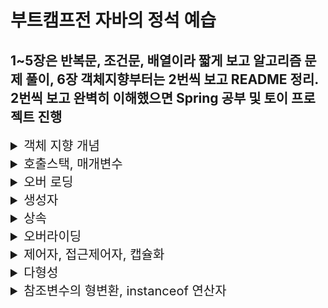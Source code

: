 # 부트캠프전 자바의 정석 예습

## 1~5장은 반복문, 조건문, 배열이라 짧게 보고 알고리즘 문제 풀이, 6장 객체지향부터는 2번씩 보고 README 정리. 2번씩 보고 완벽히 이해했으면 Spring 공부 및 토이 프로젝트 진행

<details>
<summary style="font-size:20px">객체 지향 개념</summary>
<div markdown="1">

### 객체 지향 언어

* 코드의 재사용성이 높음 
* 유지보수에 용이

* OOP특징 4가지
  * 캡슐화 
  * 상속
  * 추상화
  * **다형성**

> 특징 4가지의 세부적인 사항은 따로 note에 정리해두자.

* 클래스 정의 : 객체를 정의해 놓은 것.
* 클래스 용도 : 객체를 생성하는데 사용, 클래스는 단지 객체를 생성하기위함.
* 객체 : 실제로 존재하는 것, 인스턴스 변수들의 묶음
* 객체 용도 : 객체가 가지고 있는 기능과 속성에 따라 다름.
  * ex) 클래스 : 제품 설계도, 객체 : 제품

### 객체

* 객체 = 속성(변수) + 기능(메서드)
  * ex) TV를 예로 들었을 경우, 채널 : int channel, 채널 높이기 : channelUp() {...} 

* 클래스로부터 객체를 만드는 과정 : 인스턴스화
* 그 클래스로부터 만들어진 객체 : 해당 클래스의 인스턴스

* TV설계도를 예로 들어보자.
  
```
클래스명 변수명;            // 객체 참조를 위한 참조변수
변수명 = new 클래스명();    // 클래스의 객체를 생성했음. 객체의 주소를 참조변수에 저장

Tv tv;
tv = new Tv();
``` 

### 객체배열 

* 객체배열은 참조변수 배열이라고도함

```
Tv[] tvArr1 = new Tv[3];              // tvArr1 참조변수의 객체 주소 생성

for(int i=0; i<tvArr1.length; i++) {  
			tvArr1[i] = new Tv();
}
```

* tvArr1[0], tvArr1[1], tvArr1[2] 참조변수 세 개를 배열로 만듬.

### 선언위치에 따른 변수의 종류

* 변수는 총 세가지
  * 인스턴스 변수 - 클래스 영역에 선언, 인스턴스를 생성할 때 만들어짐.
  * 클래스 변수 - static 변수라고도하며, 공통된 저장공간을 공유함. **클래스명.클래스 변수** 사용. 클래스가 메모리에 올라갈 때 만들어짐.
  * 지역 변수 - 메서드 영역에 선언되어 메서드 내에서 {} 블럭내에서 사용하며, 메서드 종료시 사라짐. 변수 선언문이 수행되었을 때 만들어짐.

### 클래스 변수와 인스턴스 변수

```java
public class Card {
	String kind;        // 인스턴스 변수 무늬 kind
	int num;            // 인스턴스 변수 숫자 num
	
	static int weight;  // 클래스 변수 너비 weight
	static int height;  // 클래스 변수 높이 height
}
```

* 카드를 예로 들어보자.
  * Card 인스턴스는 자신만의 무늬와 숫자를 가지고 있음.
  * 각 카드의 너비와 높이는 공통적으로 같은 값을 가져야하므로 클래스 변수로 설정.
  * 카드의 너비와 높이를 변경하는 경우 한 카드의 클래스 변수 weight, height 만 변경하면됨.

> 공통 속성은 클래스 변수(static), 개별 속성은 인스턴스 변수(클래스 객체 생성)

### 메서드 

* 간단하게 코드의 중복을 제거하기위해 문장들을 묶은 것.
* 값(입력)을 받아서 처리하고, 결과를 반환(출력) 하는 역할.

```java
반환타입 메서드이름(타입 변수명, 타입 변수명, ...){
  // 실행코드...
}

int add(int a, int b){
  int result = a + b;
  return result;
}
```

* 매개변수 a, b는 0~n개의 해당하고 출력은 0~1개에 해당함. void인 경우에는 출력값이 없을 수 있음.
* 선언부는 int arr .. 에 해당하고 구현부는 실행코드에 해당함.

> 메서드는 클래스 영역에만 사용가능.

#### 정리

![Alt text](image.png)

* Class는 Static 영역에 생성, new 연산을 통해 생성한 객체는 Heap영역에 생성됨.
* 객체를 통해 생성한 Heap영역에 있는 메모리는 GC에 의해 수시로 관리를 받으면서 사용하지 않으면 제거됨.
* 하지만 Static은 공통으로 사용한다는 점에서 유리한 이점을 가지고 있지만, GC관리 영역 밖에 있으므로 프로그램 종료시까지 메모리가 유지됨.
  * -> 이는 시스템의 퍼포먼스에 악영향을 미침. 그러므로 Static은 꼭 필요한 경우 사용해야함.

</div>
</details>

<details>
<summary style="font-size:20px">호출스택, 매개변수</summary>
<div markdown="1">

### 호출스택

* 호출스택 : 메서드 수행에 필요한 메모리가 제공되는 공강
* stack의 동작원리, LIFO LastInFirstOut 택배가 쌓이듯이 차례로 호출이 쌓이면 맨 위에서 차례로 제거됨.

* main() 이 println() 호출 과정
  1. main이 호출 (main 메서드 실행상태)
  2. main 메서드가 println을 호출하면 main 메서드 위에 println이 올라감. (main 대기상태 , println 실행상태)
  3. println이 종료되면 스택에서 제거되고 main 메서드로 돌아옴.(main 실행상태)
  4. 실행할 메서드가 없으므로 main도 제거됨. 

> 스택에 대해서는 note에 따로 정리해두자.

### 기본형 매개변수, 참조형 매개변수

* 매개변수의 타입이 기본형일 때는 기본형 값이 복사되지만, 참조형일 경우는 인스턴스의 주소가 복사됨.
* 기본형 매개변수 - 변수의 값을 읽기만 할 수 있음.
* 참조형 매개변수 - 변수의 값을 읽고 변경할 수 있음.

#### 기본형 매개변수 예제

```java
class Data{
	int x;
}

public class PrimitiveType {
	public static void main(String[] args) {
		Data d = new Data();
		d.x = 10;
		System.out.println("main() : x = " + d.x);
		
		change(d.x);
		System.out.println("After change(d.x)");
		System.out.println("main() : x = " + d.x);
	}

	static void change(int x) {   // 기본형 매개변수
		x = 1000;
		System.out.println("change() : x = " + x);
	}
}
```

```
main() : x = 10
change() : x = 1000
After change(d.x)
main() : x = 10
```

* change 메서드 호출되며 d.x 가 change메서드의 매개변수 x에 복사됨.
* change 메서드에서 x의 값을 1000으로 변경.
* change 메서드가 종료되면서 매개변수 x는 스택에서 제거.

> d.x의 값이 변경된 것이 아니라 change 메서드의 매개변수 x의 값이 변경된 것임.

#### 참조형 매개변수 예제

```java
class Data2{
	int x;
}

public class ReferenceType {
	public static void main(String[] args) {
		Data2 d = new Data2();
		d.x = 10;
		System.out.println("main() : x = " + d.x);
		
		change(d);
		System.out.println("After change(d)");
		System.out.println("main() : x = " + d.x);
	}

	static void change(Data2 d2) {
		d2.x = 1000;
		System.out.println("change() : x = " + d2.x);
	}
}
```

```
main() : x = 10
change() : x = 1000
After change(d)
main() : x = 1000
```

* change 메서드 호출되며 참조변수 d의 주소가 매개변수 d2에 복사됨.
* change 메서드에서 매개변수 d2로 x의 값을 1000으로 변경
* change 메서드가 종료되면서 매개변수 d는 스택에서 제거됨.

> 참조형 매개변수는 x값이 아닌 변수 d의 주소가 매개변수 d2에 복사됨.

### static 메서드, 인스턴스 메서드   

* static 이란 뭘까 ??
  1. 클래스 설계 시에 멤버변수 중 모든 인스턴스에 공통으로 사용하는 것에 static을 붙임.
  2. static이 붙은 변수(클래스변수) 는 클래스가 메모리에 올라갈 때 자동으로 생성되므로 인스턴스를 생성하지 않아도됨.
  3. 클래스 메서드는 인스턴스 변수를 사용할 수 없음. 반면에 인스턴스 메서드는 클래스 메서들르 사용할 수 있음.
  4. 매서드 내에서 인스턴스 변수를 사용하지 않는다면 static 붙이는 것을 고려함. (메서드 호출시간이 짧아지므로 성능 향상)

> 클래스의 멤버변수 중 모든 인스턴스에 공통된 값을 유지해야되는 것이 있음 -> static 고려해봄.
	
> 작성한 메서드 중에서 인스턴스 변수나 인스턴스 메서드를 사용하지 않음 -> static 고려해봄.

</div>
</details>

<details>
<summary style="font-size:20px">오버 로딩</summary>
<div markdown="1">

### 오버로딩

* 한 클래스 안에 같은 이름의 메서드를 여러 개 정의하는 것.
* 오버로딩 조건
  1. 매서드 이름이 같아야함
  2. 매개변수의 개수 or 타입이 달라야함
  3. 반환 타입은 관계없음.

```java
public class Overloading {

	public static void main(String[] args) {
		
		MyMath3 math3 = new MyMath3();
		System.out.println("math3.add(3, 3) 결과 : " + math3.add(3, 3));
		System.out.println("math3.add(3, 3L) 결과 : " + math3.add(3, 3L));
		System.out.println("math3.add(3L, 3) 결과 : " + math3.add(3L, 3));
		System.out.println("math3.add(3L, 3L) 결과 : " + math3.add(3L, 3L));
		
		int[] a = {100, 200, 300};
		System.out.println("math3.add(a) 결과 : " + math3.add(a));
	}
}

class MyMath3{
	int add(int a, int b) {
		System.out.print("int add(int a, int b) - ");
		return a+b;
	}
	long add(int a, long b) {
		System.out.print("long add(int a, long b) - ");
		return a+b;
	}
	long add(long a, int b) {
		System.out.print("long add(long a, int b) - ");
		return a+b;
	} 
	long add(long a, long b) {
		System.out.print("long add(long a, long b) - ");
		return a+b;
	}
	
	int add(int[] a) {
		System.out.print("int add(int[] a) - ");
		int rslt = 0;
		for(int i=0; i<a.length; i++) {
			rslt += a[i];
		}
		return rslt;
	}
}
```

```
int add(int a, int b) - math3.add(3, 3) 결과 : 6
long add(int a, long b) - math3.add(3, 3L) 결과 : 6
long add(long a, int b) - math3.add(3L, 3) 결과 : 6
long add(long a, long b) - math3.add(3L, 3L) 결과 : 6
int add(int[] a) - math3.add(a) 결과 : 600
```
 
> 동일한 기능을 하는 메서드를 하나의 이름으로 정의함으로써 오류를 줄여주고, 메서드의 이름만 보고 예측 가능함.

</div>
</details>

<details>
<summary style="font-size:20px">생성자</summary>
<div markdown="1">

### 생성자

* 인스턴스가 생성될 때 호출되는 인스턴스 초기화 메서드.
* 이름이 클래스 이름과 같아야함.
* 모든 클래스는 반드시 생성자를 가짐. (컴파일러가 생성자가 하나도 없을 떄 자동으로 만들어줌)
* 리턴 값이 없음.

```
클래스 이름(타입 변수명, 타입 변수명, ...){
    // 인스턴스 생성 시 수행될 코드
    // 주로 인스턴스 변수의 초기화 코드 적음.
}
```

```java
class Car{
	
	String color;
	String gearType;
	int door;
	
	Car(){
		System.out.println("기본 생성자 호출");
	}
	
	Car(String c, String g, int d){
		System.out.println("매개변수 생성자호출");
		color = c;
		gearType = g;
		door = d;
	}
}
public class Constructors {

	public static void main(String[] args) {
		
		Car car1 = new Car();
		
		car1.color = "white";
		car1.gearType = "auto";
		car1.door = 4;
		
		Car car2 = new Car("black", "auto", 2);
		
		System.out.println("car1 color = " + car1.color + ", car1 gear = " + car1.gearType + ", car1 door = " + car1.door);
		System.out.println("car2 color = " + car2.color + ", car2 gear = " + car2.gearType + ", car2 door = " + car2.door);
	}
}
```

```
기본 생성자 호출
매개변수 생성자호출
car1 color = white, car1 gear = auto, car1 door = 4
car2 color = black, car2 gear = auto, car2 door = 2
```

* car1 객체에는 기본 생성자를 생성, car2 객체에는 매개변수가 있는 생성자를 생성.
* 보통은 car2의 생성자를 객체로써 사용함.

#### 생성자 this

* 인스턴스 자신을 가리키는 참조변수 

```java
Car(String color, String gearType, int door){
		this.color = color;
		this.gearType = gearType;
		this.door = door;
	}
```

* this.color 는 Car에서 정의한 인스턴스변수, String color는 매개변수로 지역변수에 해당함.
* 생성자의 매개변수로 인스턴스변수들의 초기값을 제공받는 경우가 많기 때문에 이렇게 쓰임.

```java
	Car(String c, String g, int d){
		color = c;
		gearType = g;
		door = d;
	}
```

* 위의 예제처럼 매개변수의 이름을 다르게 하는 것 보다 this를 사용해서 구별하는 것이 의미가 명확함.
</div>
</details>

<details>
<summary style="font-size:20px">상속</summary>
<div markdown="1">

### 상속

* 기존의 클래스로 새로운 클래스를 작성하는 것.
* 두 클래스를 부모와 자식으로 관계를 맺어주는 것.
* 상속을 통해 보다 적은 양의 코드로 새로운 코드를 작성하고, 공통적으로 관리하여 유지보수에 용이함.

```java
class 자식클래스 extends 부모클래스 {
	...
}

class Parent{
	...
}

class Child extends Parent{
	...	
}
```

* 상속해주는 클래스(Parent)를 부모 클래스라고 하고, 상속 받는 클래스(Child)를 자식 클래스라고함.
* 자식 클래스 Child는 부모 클래스 Parent를 포함할 수 있다고도함.
* 부모 클래스가 변경되면 자식 클래스는 영향을 받지만, 자식 클래스가 변경되는 것은 부모 클래스에 영향을 주지 않음.
* 자식 클래스는 부모 클래스의 모든 멤버를 상속받지만 생성자와 초기화 블럭은 상속되지 않음.
* 자식 클래스의 멤버 개수는 부모 클래스보다 항상 같거나 많음.

```java
public class Ex7_1 {

	public static void main(String[] args) {
		
		SmartTv stv = new SmartTv();
		stv.channel = 10;
		stv.channelUp();
		System.out.println(stv.channel);
		
		stv.displayCaption("자바의정석 상속 이 부분은 안나올거임");
		stv.caption = true;
		stv.displayCaption("자바의정석 상속");
	}
}

class Tv{
	
	boolean power;
	int channel;
	
	void power() {
		power = !power;
	}
	
	void channelUp() {
		channel++;
	}
	
	void channelDown() {
		channel--;
	}
}

class SmartTv extends Tv{
	
	boolean caption;
	
	void displayCaption(String text) {
		if(caption) {
			System.out.println(text);
		}
	}
}
```

* 자식 클래스의 인스턴스를 생성하면 부모 클래스의 멤버도 같이 생성되기 때문에 부모 클래스의 인스턴스 생성없이 사용가능함.

#### 상속은 언제 사용?

* 클래스를 설계할 때 상속을 쓰는 경우는 어떠한 경우가 있을까?

```java
//1
class Circle{
	Point c = new Point();
	int r;
}

class Circle extends Point{
	int r;
}
```

* 위의 경우를 보았을 때 Circle클래스를 작성할 때 Point클래스를 포함시키거나 상속받는거는 별 차이 없어보임.
* 이러한 경우 ~은 ~이다 (is a), ~은 ~을 가지고 있다 (has a) 을 활용하자.

> 원은 점이다 - Circle is a Point

> 원은 점을 가지고 있다. - Circle has a Point

* 원은 점을 가지고 있다. has a 관계가 더 어울리므로 이러한 경우는 상속보다는 포함관계가 더 알맞음.

* 상속관계 is a 인 경우 Car와 SportsCar 를 예로 들어보자.
* SportsCar는 Car이다. 라는 문장이 어울리는 경우 Car를 부모클래스로 두어 상속관계를 맺는 것이 알맞음.

* 자바에서는 단일 상속만을 허용함.
* 다중상속을 허용하면 복합적인 기능을 가진 클래스를 쉽게 작성할 수 있다는 장점이 있지만, 관계가 복잡해짐.
* 비중이 높은 클래스 하나만 상속관계로, 나머지는 포함관계로 작성함.

#### Object 클래스

```java
class Tv{

}

class Tv extends Object{

}

Tv tv = new Tv();

public static void main(String[] args) {
	tv.toString();
	tv.equals();
}

```

* 부모가 없는 클래스는 자동적으로 Object 클래스를 상속받음.
* 모든 클래스는 Object클래스에 정의된 11개의 메서드를 상속받음. (toString, equals 등등..)
* 상속계층도 최상위에는 Object 클래스가 위치함.

#### 참조변수 super

* super는 자식 클래스에서 부모 클래스로부터 상속받은 멤버를 참조하는데 사용되는 참조변수임.

```java
public class Super {
	
	public static void main(String[] args) {
		
		Child child = new Child();
		child.method();
	}
}

class Parent{
	int x = 10;
}

class Child extends Parent{
	int x = 20;
	
	public void method() {
		System.out.println("x = " + x);
		System.out.println("this.x = " + this.x);
		System.out.println("super.x = " + super.x);
	}
}
```

* 위의 예제와 같이 자식 Child 클래스는 부모 Parent 클래스로부터 x를 상속받는데, x값이 같아서 구분할 방법이 필요함.
* 이럴 때 부모 클래스의 멤버를 참조하는 경우 super 키워드를 사용함.

```java
public class Super {
	
	public static void main(String[] args) {
		
		Child child = new Child(1, 2, 3);
		System.out.println(child.toString());
		
		System.out.println();
		
		Parent parent = new Parent(5, 6);
		System.out.println(parent.toString());
	}
}

class Parent{
	int x, y;
	
	Parent(int x, int y){
		this.x = x;
		this.y = y;
		System.out.println("Super 생성자 호출");
	}
	
	public String toString() {
		return x + "," + y;
	}
}

class Child extends Parent{
	
	int z;
	
	Child(int x, int y, int z) {
		super(x, y);		// super(x,y) 는 매개변수가 있는 Parent 의 생성자를 호출함. Parent 기본 생성자가 있으면 this.x, this.y 사용 가능.
		this.z = z;
		System.out.println("Child 생성자 호출");
	}
	
	@Override
	public String toString() {
		return x + "," + y + "," + z; 
	}
}
```

```
Super 생성자 호출
Child 생성자 호출
1,2,3

Super 생성자 호출
5,6

```

* 자식 클래스인 Child에서 Parent로부터 상속받은 x,y를 초기화함.
* child 객체를 생성할 때 Child 생성자에서 super 호출을 통해 Parent의 생성자가 호출되며 Super생성자 호출, Child 생성자 호출이됨.
* child에서 오버라이딩한 toString을 통해 1,2,3 이 출력되고 생성자도 동일한 로직으로 호출이됨.

</div>
</details>

<details>
<summary style="font-size:20px">오버라이딩</summary>
<div markdown="1">

* 부모 클래스로부터 상속받은 메서드의 내용을 변경하는 것.
* 선언부는 바꾸지 못하고 구현부만 바꿀 수 있음.
* 오버라이딩 조건
  * 메서드의 선언부(메서드 이름, 매개변수, 반환타입)은 부모클래스와 자식클래스가 일치해야함.
  * 접근 제어자는 부모 클래스의 메서드보다 좁은 범위로 변경 할 수 없음.(부모가 protected 이면 자식은 protected or public 이어야함.)
  * 부모 클래스의 메서드보다 많은 수의 예외처리를 선언할 수 없음.

```java
public class Extends {

	public static void main(String[] args) {
		
		Point p1 = new Point();
		p1.x = 10;
		p1.y = 20;
		p1.getLocation();
		
		Point3D p2 = new Point3D();
		p2.x = 5;
		p2.y = 10;
		p2.z = 20;
		p2.getLocation();
		
		System.out.println(p1.getLocation());
		System.out.println(p2.getLocation());
		
	}
}

class Point{
	int x;
	int y;
	
	public String getLocation() {
		return "x : " + x + ", y : " + y;
	}
}

class Point3D extends Point{
	
	int z;
	
	@Override
	public String getLocation() {
		return "x : " + x + ", y : " + y + ", z : " + z;
	}
	
}
```

* Point3D는 Point로 부터 x,y 상속받고 getLocation() 메서드를 사용중임.
* 부모클래스에서 사용하는 getLocation() 메서드를 그대로 사용할 수도 있지만 자식 클래스에 변경하여 사용가능함.
* 왜 사용할까?
  * 부모클래스 Point 에서 getLocation 이 좌표를 가져다주는 기능을 사용했듯이 자식 클래스에서도 좌표를 문자열로 얻을 수 있다는 기대값이 있으므로 새로운 메서드를 제공하는 것 보다 오버라이딩을 통해 메서드의 기능을 유추하고 유지보수에 용이하다는 장점이 있음.

</div>
</details>

<details>
<summary style="font-size:20px">제어자, 접근제어자, 캡슐화</summary>
<div markdown="1">

### 제어자 

* 클래스와 클래스의 멤버(멤버 변수, 메서드)에 부가적인 의미 부여
  * 접근 제어자 - public, protected, (deault), private
  * 그 외 - static, final, abstract, native, transient, synchronized, volatile, stictfp

* 주로 클래스나 멤버변수와 메서드에 사용됨.
* 하나의 대상에 여러 제어자를 같이 사용가능하나 접근 제어자는 하나만 사용 가능함.
* 접근 제어자를 가장 왼쪽에 사용함.

#### static 

* 클래스의, 공통적인 이라는 의미를 가지고 있으며 인스턴스에 상관없이 같은 값을 가지고있음.
* 멤버변수, 메서드, 초기화 블럭에 사용됨.
* 클래스가 메모리에 로드될 때 생성됨.
* 인스턴스를 생성하지 않고도 사용 가능함.
* static 메서드 내에서는 인스턴스변수들을 직접 사용할 수 없다.
  * 인스턴스 변수는 객체가 생성되어야 사용가능한데 static은 객체 생성없이 사용 가능하여 호출시기가 다르기 때문임.

#### final

* 마지막의, 변경될 수 없는 의미를 가지고 있으며, 거의 모든 대상에 사용 가능함.
* 변수에 사용하면 변경할 수 없는 상수가 되며, 메서드에 사용하면 오버라이딩을 할 수 없고, 클래스에 사용되면 부모 클래스가 될 수 없음.

### 접근 제어자

![Alt text](image-1.png)

* 접근 제어자는 멤버, 메서드, 생성자 또는 클래스에 사용되며 클래스를 외부에서 접근하지 못하도록 제한하는 역할을 함.

1. private - 같은 클래스 내에서만 접근이 가능함.
2. (deault) - 같은 패키지 내에서만 접근이 가능함.
3. protected - 같은 패키지 내에서, 그리고 다른 패키지의 자식클래스에서 접근이 가능함.
4. public - 접근 제한이 없음.

* public > protected > default > private 순으로 나열함. 
* 접근제한없음 > 같은 패키지 + 자식클래스 > 같은 패키지 > 같은 클래스

### 캡술화와 접근 제어자

* public protected, default, private 접근 제어자는 왜 사용할까?
  * **외부로부터 데이터를 보호하기 위함**
  * 외부에는 불필요한, 내부적으로 사용되는 부분을 감추기 위함

```java
public class Time{
	public int hour;
	public int minute;
	public int second;
}

public static void main (String[] args) {
	Time t = new Time();
	t.hour = 25;		// 멤버변수에 직접 접근이 가능함.
}
```

* 위의 예제로보면 멤버변수 hour는 0보다 같거나 크고 24보다 작은 범위의 같을 가져야함.
* 하지만 위의 코드에서 25로 잘못지정해도 막을 방법이 없기에 주로 private 제한하고 getter, setter로써 값은 가져옴.

```java
public class Time {

	private int hour;
	private int minute;
	private int second;
	
	public int getHour() {
		return hour;
	}
	public void setHour(int hour) {
		this.hour = hour;
	}
	public int getMinute() {
		return minute;
	}
	public void setMinute(int minute) {
		this.minute = minute;
	}
	public int getSecond() {
		return second;
	}
	public void setSecond(int second) {
		this.second = second;
	}
}
```

* get은 단순히 멤버변수의 값은 반환하며, set은 조건에 맞는 값일 때 멤버변수의 값을 변경함.
* **만일 상속을 통해 확장될 것이 예상되는 클래스인 경우는 private 대신 protected를 사용하는 것.**
* private 이 붙은 멤버는 자식 클래스에서도 접근이 불가능하기 때문임.

</div>
</details>

<details>
<summary style="font-size:20px">다형성</summary>
<div markdown="1">

### 다형성

* 여러 가지 형태를 가질 수 있는 능력.
* **부모 타입 참조 변수로 자식 타입 객체를 다루는 것.**

```java
class Tv{
	
	boolean power;
	int channel;
	
	void power() { power = !power; }
	
	void channelUp() { channel++; }
	
	void channelDown() { channel--; }
}

class SmartTv extends Tv{
	
	String text;
	boolean caption;
	
	void displayCaption(String text) {
		if(caption) {
			System.out.println(text);
		}
	}
}

	public static void main(String[] args) {
		
		// 다형성 미활용
		Tv t = new Tv();
		SmartTv stv = new SmartTv();
	}
```

* 다형성을 활용하기전에는 main에서 보듯이 인스턴스의 타입과 일치하는 타입의 참조변수만을 사용함.
* 부모는 부모의 인스턴스변수, 메서드를 사용, 자식은 부모, 자신의 인스턴스변수, 메서드에 접근하여 사용할 수 있었음.

* 다형성을 활용하면 아래와 같이 사용할 수 있음.
  
```java
public static void main(String[] args) {
		
		// 다형성 활용
		Tv tv = new SmartTv();
	}
```
* 부모 클래스의 타입 참조변수로 자식 클래스의 타입 인스턴스를 참조함.

#### 다형성 장점과 예제

```java
SmartTv stv = new SmartTv();
```

* 다형성을 사용하지 않았을 경우.
* SmartTv의 참조변수 객체 stv는 Tv의 기능 5개와 SmartTv 클래스 내에서의 기능 3개로 총 8개가 이용가능함.
  
```java
	//Tv
	boolean power;
	int channel;
	void power() { power = !power; }
	void channelUp() { channel++; }
	void channelDown() { channel--; }
	
	//SmartTv
	String text;
	boolean caption;
	void displayCaption(String text) {
		if(caption) {
			System.out.println(text);
		}
	}
```

```java
Tv tv = new SmartTv();
```

* 다형성을 사용했을 경우
* 부모클래스의 참조변수 객체 tv로 SmartTv 의 인스턴스를 만들었을때 인스턴스 기능은 8개지만 Tv의 기능 5개만 사용가능함.

#### 다형성 예제

```java
class Coffee {
    int price;

    public Coffee(int price) {
        this.price = price;
    }
}

class Americano extends Coffee {
    public Americano() {
        super(4000); // 상위 메서드 생성자 호출
    }
    // Object 클래스 toString() 메서드 오버라이딩
    public String toString() { 
        return "아메리카노";
    }
}

class CaffeLatte extends Coffee {
    public CaffeLatte() {
        super(5000);
    }
    // Object 클래스 toString() 메서드 오버라이딩
    public String toString() {
        return "카페라떼";
    }
}

class Customer {
    int money = 50000;

    // 커피 구매 메서드(다형성 활용)
    void buyCoffee(Coffee coffee) {
        if (money < coffee.price) {
            System.out.println("잔액이 부족합니다.");
            return;
        }
        money -= coffee.price;
        System.out.println(coffee + "를 구매하였습니다.");
    }

    /* 아메리카노, 카페라떼 구매 메서드를 따로 구현하지 않아도 됨
    void buyCoffee(Americano americano) {
        money -= americano.price;
    }

    void buyCoffee(CaffeLatte caffeLatte) {
        money -= caffeLatte.price;
    } */
}
```

* 개별적인 커피 구매 메서드를 따로 구현하지 않아도, 상위 클래스의 Coffee의 자료형만 매개변수로 받아 사용가능함.

* 장점
  1.  유지보수 용이 : 여러 객체를 하나의 타입으로 관리 가능.
  2.  재사용성 : 부모 클래스를 만들어놓음으로써 재사용성이 높아짐.
 
</div>
</details>

<details>
<summary style="font-size:20px">참조변수의 형변환, instanceof 연산자</summary>
<div markdown="1">


### 참조변수의 형변환

```java
public class CarMain {

	public static void main(String[] args) {
		
		FireEngine f = new FireEngine();
		Car c = f;						// 부모 Car타입 형변환 (생략가능)
		FireEngine f2 = (FireEngine)c;	// 자식인 FireEngine 타입으로 형변환 (생략불가), 컴파일 에러는 안나지만 실행시 에러가 남.
		Ambulance a = (Ambulance)f;		// 상속관계까 아닌 클래스 간은 형변환 불가.
	}
}
```

* FireEngine, Ambulance 는 Car를 상속받음.
* FireEngine 의 참조변수 f 에는 FireEngine 객체 생성한 주소를 담음.
* Car 의 참조변수 c는 f에 있는 주소를 참조함. (이 때 Car가 부모클래스이므로 형변환 생략이 가능함) 참조변수 c는 water 메서드는 사용 불가능함.
* FireEngine 의 참조변수 f2에는 f, c와 같은 메모리 주소를 참고하고있음. (이 때 자식클래스인 FireEngine타입으로 형변환은 생략이 불가능함.) 
* 상속관계가 아니면 당연히 클래스 간의 형변환은 불가함.

### instanceof 연산자

* 참조변수의 형변환 가능여부 확인에 사용하며 가능하면 true를 반환함.
* 참조변수 형변환을 할 떄는 형변환 여부를 먼저 파악한 후에 형변환을 하는 것이 바람직함.

```java
public class CarMain {

	public static void main(String[] args) {
		
		FireEngine f = new FireEngine();
		
		System.out.println(f instanceof Car);			// true
		System.out.println(f instanceof FireEngine);	// true
		System.out.println(f instanceof Object);		// true
		
	}
}
```

* 자기 자신도 참이 나오지만 부모클래스, 조상클래스에 대해서도 참 결과가 나오며 이는 형변환이 가능하다는 것임.
* 참조변수의 형변환은 왜 해야될까?
	* 참조변수를 변경함으로써 사용할 수 있는 멤버의 갯수를 조절하기 위함.
* instanceof 연산자는 언제 사용할까?
	* 참조변수를 형변환하기 전에 형변환 사용가능여부를 판단하기 위함.

</div>
</details>